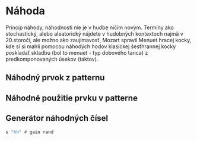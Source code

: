 # Náhoda

Princíp náhody, náhodnosti nie je v hudbe ničím novým. Termíny ako stochastický, alebo aleatorický nájdete v hudobných kontextoch najmä v 20.storočí, ale možno ako zaujímavosť, Mozart spravil Menuet hracej kocky, kde si si mahli pomocou náhodých hodov klasickej šesťhrannej kocky poskladať skladbu (bol to menuet - typ dobového tanca) z predkomponovaných úsekov (taktov).

## Náhodný prvok z patternu

## Náhodné použitie prvku v patterne


## Generátor náhodných čísel

```haskell
s "hh" # gain rand
```
